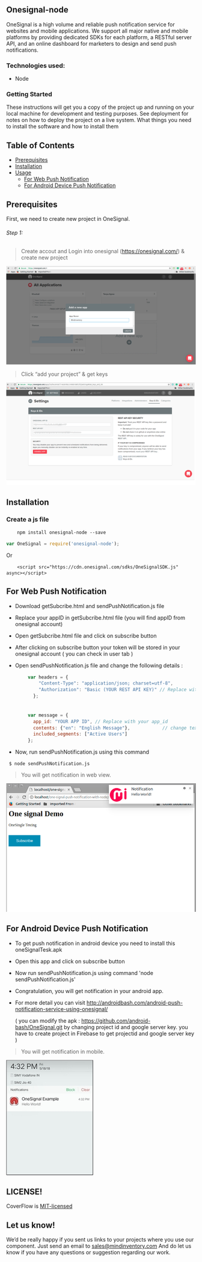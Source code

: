 ## Onesignal-node


OneSignal is a high volume and reliable push notification service for websites and mobile applications. We support all major native and mobile platforms by providing dedicated SDKs for each platform, a RESTful server API, and an online dashboard for marketers to design and send push notifications.


### Technologies used:
* Node

### Getting Started

These instructions will get you a copy of the project up and running on your local machine for development and testing purposes. See deployment for notes on how to deploy the project on a live system.
What things you need to install the software and how to install them


## Table of Contents
* [Prerequisites](#prerequisites)
* [Installation](#installation)
* [Usage](#usage)
  * [For Web Push Notification](#for-web-push-notification)
  * [For Android Device Push Notification](#for-android-device-push-notification)
 

## Prerequisites

First, we need to create new project in OneSignal.

###### Step 1: 

> Create accout and Login into onesignal (https://onesignal.com/) & create new project

![alt text](assert/create-project.png)

> Click “add your project” & get keys

![alt text](assert/get_key-value.png)


## Installation


### Create  a js file
```bush
    npm install onesignal-node --save
```
``` js
var OneSignal = require('onesignal-node');
```
Or

```bush
    <script src="https://cdn.onesignal.com/sdks/OneSignalSDK.js" async></script>
```

## For Web Push Notification

- Download getSubcribe.html and sendPushNotification.js file

- Replace your appID in getSubcribe.html file (you will find appID from onesignal account)

- Open getSubcribe.html file and click on subscribe button

- After clicking on subscribe button your token will be stored in your onesignal account ( you can check in user tab )

- Open sendPushNotification.js file and change the following details :

``` js
        var headers = {
            "Content-Type": "application/json; charset=utf-8",
            "Authorization": "Basic (YOUR REST API KEY)" // Replace with yours Auth
          };


        var message = {
          app_id: "YOUR APP ID", // Replace with your app_id
          contents: {"en": "English Message"},            // change text ( Optional)
          included_segments: ["Active Users"]
        };
```
- Now, run sendPushNotification.js using this command
```
 $ node sendPushNotification.js
```

> You will get notification in web view.

![alt text](assert/notification-img.png)


## For Android Device Push Notification

- To get push notification in android device you need to install this oneSignalTesk.apk

- Open this app and click on subscribe button

- Now run sendPushNotification.js using command 'node sendPushNotification.js'

- Congratulation, you will get notification in your android app.

- For more detail you can visit http://androidbash.com/android-push-notification-service-using-onesignal/

    ( you can modify the apk : https://github.com/android-bash/OneSignal.git by changing project id and google server key.
      you have to create project in Firebase to get projectid and google server key )
      
> You will get notification in mobile.
    
![alt text](assert/notification-mobile12.jpeg)


## LICENSE!

CoverFlow is [MIT-licensed](https://github.com/mindinventory/one-signal-push-notification-with-nodejs/blob/master/LICENSE)

## Let us know!
We’d be really happy if you sent us links to your projects where you use our component. Just send an email to sales@mindinventory.com And do let us know if you have any questions or suggestion regarding our work.


